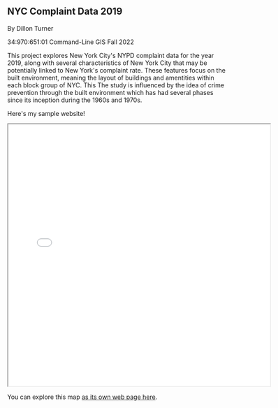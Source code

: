 ## NYC Complaint Data 2019
By Dillon Turner

34:970:651:01
Command-Line GIS
Fall 2022

This project explores New York City's NYPD complaint data for the year 2019, along with several characteristics of New York City that may be potentially linked to New York's complaint rate. These features focus on the built environment, meaning the layout of buildings and amentities within each block group of NYC. This
The study is influenced by the idea of crime prevention through the built environment which has had several phases since its inception during the 1960s and 1970s. 


Here's my sample website!

<iframe src="nyc_complaints.html" height = "600" width = "600"></iframe>

You can explore this map [as its own web page here](nyc_complaints.html).
